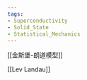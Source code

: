 ```yaml
---
tags:
- Superconductivity
- Solid_State
- Statistical_Mechanics
---
```



[[金斯堡-朗道模型]]


[[Lev Landau]]

